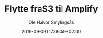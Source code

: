 ---
author: "Ole Halvor Smylingsås"
description: ""
resources: []
categories: []
tags: ["aws", "ci", "cd", "git", "s3", "amplify"]     
slug: ""
title: "Flytte fraS3 til Amplify"
date: 2019-09-09T17:06:59+02:00
draft: true
featuretext: ""
featureimg: ""
comments: false
---